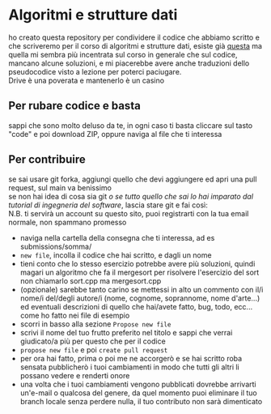 <h1>Algoritmi e strutture dati</h1>
ho creato questa repository per condividere il codice che abbiamo scritto e che scriveremo per il corso di algoritmi e strutture dati, esiste già <a href="https://github.com/unitn-drive/algoritmi-e-strutture-dati/tree/master/Esercizi/2016-2017">questa</a> ma quella mi sembra più incentrata sul corso in generale che sul codice, mancano alcune soluzioni, e mi piacerebbe avere anche traduzioni dello pseudocodice visto a lezione per poterci paciugare.<br>
Drive è una poverata e mantenerlo è un casino

<h2>Per rubare codice e basta</h2>
sappi che sono molto deluso da te, in ogni caso ti basta cliccare sul tasto "code" e poi download ZIP, oppure naviga al file che ti interessa

<h2>Per contribuire</h2>
se sai usare git forka, aggiungi quello che devi aggiungere ed apri una pull request, sul main va benissimo<br>
se non hai idea di cosa sia git <i>o se tutto quello che sai lo hai imparato dal tutorial di ingegneria del software</i>, lascia stare git e fai così:<br>
N.B. ti servirà un account su questo sito, puoi registrarti con la tua email normale, non spammano promesso
<ul>
    <li>naviga nella cartella della consegna che ti interessa, ad es submissions/somma/</li>
    <li><code>new file</code>, incolla il codice che hai scritto, e dagli un nome</li>
    <li>tieni conto che lo stesso esercizio potrebbe avere più soluzioni, quindi magari un algoritmo che fa il mergesort per risolvere l'esercizio del sort non chiamarlo sort.cpp ma mergesort.cpp</li>
    <li>(opzionale) sarebbe tanto carino se mettessi in alto un commento con il/i nome/i del/degli autore/i (nome, cognome, soprannome, nome d'arte...) ed eventuali descrizioni di quello che hai/avete fatto, bug, todo, ecc... come ho fatto nei file di esempio</li>
    <li>scorri in basso alla sezione <code>Propose new file</code></li>
    <li>scrivi il nome del tuo frutto preferito nel titolo e sappi che verrai giudicato/a più per questo che per il codice</li>
    <li><code>propose new file</code> e poi <code>create pull request</code></li>
    <li>per ora hai fatto, prima o poi me ne accorgerò e se hai scritto roba sensata pubblicherò i tuoi cambiamenti in modo che tutti gli altri li possano vedere e renderti onore</li>
    <li>una volta che i tuoi cambiamenti vengono pubblicati dovrebbe arrivarti un'e-mail o qualcosa del genere, da quel momento puoi eliminare il tuo branch locale senza perdere nulla, il tuo contributo non sarà dimenticato</li>
</ul>
